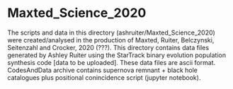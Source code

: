 # Maxted_Science_2020

The scripts and data in this directory (ashruiter/Maxted_Science_2020) were created/analysed in the production of Maxted, Ruiter, Belczynski, Seitenzahl and Crocker, 2020 (???).
This directory contains data files generated by Ashley Ruiter using the StarTrack binary evolution population synthesis code [data to be uploaded]. These data files are ascii format. 
CodesAndData archive contains supernova remnant + black hole catalogues plus positional conincidence script (jupyter notebook). 
 

